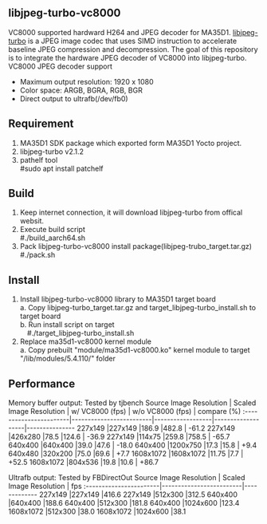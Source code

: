 libjpeg-turbo-vc8000
----
VC8000 supported hardward H264 and JPEG decoder for MA35D1. [libjpeg-turbo](https://github.com/libjpeg-turbo/libjpeg-turbo) is a JPEG image codec that uses SIMD instruction to accelerate baseline JPEG compression and decompression. The goal of this repository is to integrate the hardware JPEG decoder of VC8000 into libjpeg-turbo.  
VC8000 JPEG decoder support  
* Maximum output resolution: 1920 x 1080  
* Color space: ARGB, BGRA, RGB, BGR  
* Direct output to ultrafb(/dev/fb0)
## Requirement  
1. MA35D1 SDK package which exported form MA35D1 Yocto project.
2. libjpeg-turbo v2.1.2
3. pathelf tool  
    #sudo apt install patchelf 
## Build  
1. Keep internet connection, it will download libjpeg-turbo from offical websit.  
2. Execute build script  
    #./build_aarch64.sh
3. Pack libjpeg-turbo-vc8000 install package(libjpeg-trubo_target.tar.gz)  
    #./pack.sh
## Install
1. Install libjpeg-turbo-vc8000 library to MA35D1 target board  
    a. Copy libjpeg-turbo_target.tar.gz and target_libjpeg-turbo_install.sh to target board  
    b. Run install script on target  
    &emsp;#./target_libjpeg-turbo_install.sh  
2. Replace ma35d1-vc8000 kernel module  
    a. Copy prebuilt "module/ma35d1-vc8000.ko" kernel module to target "/lib/modules/5.4.110/" folder
## Performance
Memory buffer output: Tested by tjbench
Source Image Resolution | Scaled Image Resolution | w/ VC8000 (fps)  | w/o VC8000 (fps)  | compare (%)
:-----------------------|-------------------------|------------------|-------------------|---------------
227x149                 |227x149                  |186.9             |482.8              | -61.2
227x149                 |426x280                  |78.5              |124.6              | -36.9
227x149                 |114x75                   |259.8             |758.5              | -65.7
640x400                 |640x400                  |39.0              |47.6               | -18.0
640x400                 |1200x750                 |17.3              |15.8               | +9.4
640x480                 |320x200                  |75.0              |69.6               | +7.7
1608x1072               |1608x1072                |11.75             |7.7                | +52.5
1608x1072               |804x536                  |19.8              |10.6               | +86.7

Ultrafb output: Tested by FBDirectOut
Source Image Resolution | Scaled Image Resolution | fps
:-----------------------|-------------------------|-------------
227x149                 |227x149                  |416.6
227x149                 |512x300                  |312.5
640x400                 |640x400                  |188.6
640x400                 |512x300                  |181.8
640x400                 |1024x600                 |123.4
1608x1072               |512x300                  |38.0
1608x1072               |1024x600                 |38.1








